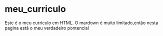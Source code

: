 # meu_curriculo
Este é o meu curriculo em HTML. O mardown é muito limitado,então nesta pagina está o meu verdadeiro pontencial 

